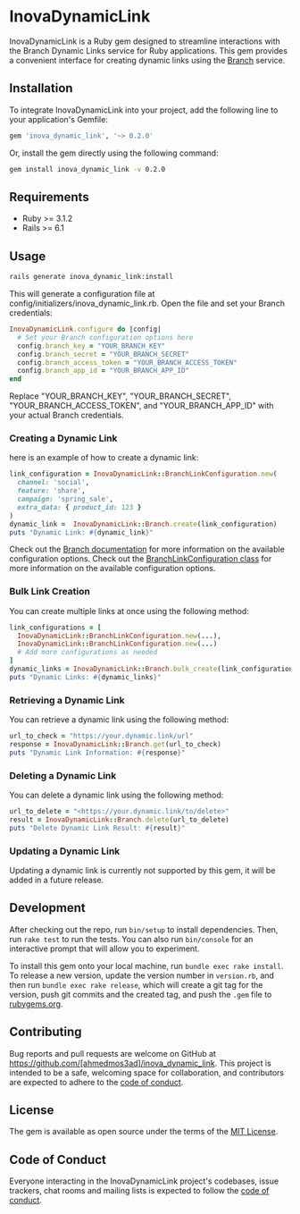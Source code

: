 # InovaDynamicLink

InovaDynamicLink is a Ruby gem designed to streamline interactions with the Branch Dynamic Links service for Ruby applications. This gem provides a convenient interface for creating dynamic links using the [Branch](https://branch.io/) service.

## Installation

To integrate InovaDynamicLink into your project, add the following line to your application's Gemfile:

```ruby
gem 'inova_dynamic_link', '~> 0.2.0'
```

Or, install the gem directly using the following command:

```bash
gem install inova_dynamic_link -v 0.2.0
```

## Requirements

- Ruby >= 3.1.2
- Rails >= 6.1

## Usage

```bash
rails generate inova_dynamic_link:install
```

This will generate a configuration file at config/initializers/inova_dynamic_link.rb. Open the file and set your Branch credentials:

```ruby
InovaDynamicLink.configure do |config|
  # Set your Branch configuration options here
  config.branch_key = "YOUR_BRANCH_KEY"
  config.branch_secret = "YOUR_BRANCH_SECRET"
  config.branch_access_token = "YOUR_BRANCH_ACCESS_TOKEN"
  config.branch_app_id = "YOUR_BRANCH_APP_ID"
end
```

Replace "YOUR_BRANCH_KEY", "YOUR_BRANCH_SECRET", "YOUR_BRANCH_ACCESS_TOKEN", and "YOUR_BRANCH_APP_ID" with your actual Branch credentials.

### Creating a Dynamic Link

here is an example of how to create a dynamic link:

```ruby
link_configuration = InovaDynamicLink::BranchLinkConfiguration.new(
  channel: 'social',
  feature: 'share',
  campaign: 'spring_sale',
  extra_data: { product_id: 123 }
)
dynamic_link =  InovaDynamicLink::Branch.create(link_configuration)
puts "Dynamic Link: #{dynamic_link}"
```

Check out the [Branch documentation](https://help.branch.io/developers-hub/reference/createdeeplinkurl) for more information on the available configuration options.
Check out the [BranchLinkConfiguration class](https://github.com/ahmedmos3ad/inova_dynamic_link/blob/master/lib/inova_dynamic_link/branch_link_configuration.rb) for more information on the available configuration options.

### Bulk Link Creation

You can create multiple links at once using the following method:

```ruby
link_configurations = [
  InovaDynamicLink::BranchLinkConfiguration.new(...),
  InovaDynamicLink::BranchLinkConfiguration.new(...)
  # Add more configurations as needed
]
dynamic_links = InovaDynamicLink::Branch.bulk_create(link_configurations)
puts "Dynamic Links: #{dynamic_links}"
```

### Retrieving a Dynamic Link

You can retrieve a dynamic link using the following method:

```ruby
url_to_check = "https://your.dynamic.link/url"
response = InovaDynamicLink::Branch.get(url_to_check)
puts "Dynamic Link Information: #{response}"
```

### Deleting a Dynamic Link

You can delete a dynamic link using the following method:

```ruby
url_to_delete = "<https://your.dynamic.link/to/delete>"
result = InovaDynamicLink::Branch.delete(url_to_delete)
puts "Delete Dynamic Link Result: #{result}"
```

### Updating a Dynamic Link

Updating a dynamic link is currently not supported by this gem, it will be added in a future release.

## Development

After checking out the repo, run `bin/setup` to install dependencies. Then, run `rake test` to run the tests. You can also run `bin/console` for an interactive prompt that will allow you to experiment.

To install this gem onto your local machine, run `bundle exec rake install`. To release a new version, update the version number in `version.rb`, and then run `bundle exec rake release`, which will create a git tag for the version, push git commits and the created tag, and push the `.gem` file to [rubygems.org](https://rubygems.org).

## Contributing

Bug reports and pull requests are welcome on GitHub at <https://github.com/[ahmedmos3ad]/inova_dynamic_link>. This project is intended to be a safe, welcoming space for collaboration, and contributors are expected to adhere to the [code of conduct](https://github.com/[ahmedmos3ad]/inova_dynamic_link/blob/master/CODE_OF_CONDUCT.md).

## License

The gem is available as open source under the terms of the [MIT License](https://opensource.org/licenses/MIT).

## Code of Conduct

Everyone interacting in the InovaDynamicLink project's codebases, issue trackers, chat rooms and mailing lists is expected to follow the [code of conduct](https://github.com/[ahmedmos3ad]/inova_dynamic_link/blob/master/CODE_OF_CONDUCT.md).
